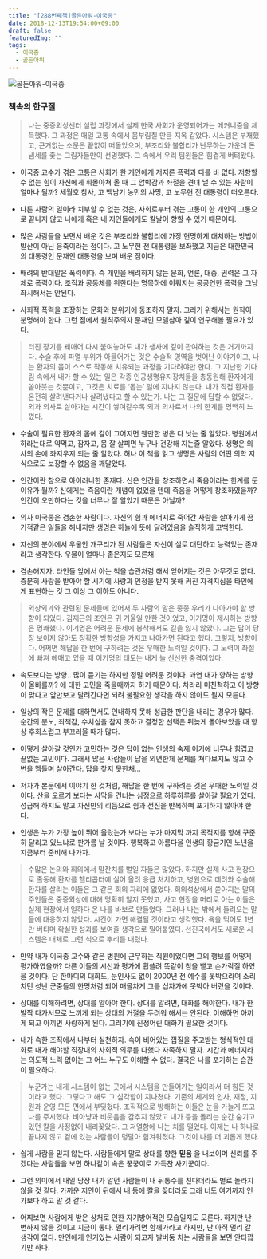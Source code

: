 ```yaml
---
title: "[288번째책]골든아워-이국종"
date: 2018-12-13T19:54:00+09:00
draft: false
featuredImg: ""
tags:
  - 이국종
  - 골든아워
---
```


![골든아워-이국종](https://misc.ridibooks.com/cover/745000113/xxlarge)


### 책속의 한구절

> 나는 중증외상센터 설립 과정에서 실제 한국 사회가 운영되어가는 메커니즘을 체득했다.
> 그 과정은 매일 고통 속에서 몸부림칠 만큼 지옥 같았다. 시스템은 부재했고, 근거없는 소문은 끝없이 떠돌았으며, 부조리와 불합리가 난무하는 가운데 돈 냄세를 좇는 그림자들만이 선명했다. 그 속에서 우리 팀원들은 힘겹게 버텨왔다.

* 이국종 교수가 겪은 고통은 사회가 한 개인에게 저지른 폭력과 다를 바 없다. 저항할 수 없는 힘이 자신에게 휘몰아쳐 올 때 그 압박감과 좌절을 견뎌 낼 수 있는 사람이 얼마나 될까? 세월호 참사, 고 백남기 농민의 사망, 고 노무현 전 대통령이 떠오른다.

* 다른 사람의 일이라 치부할 수 없는 것은, 사회로부터 겪는 고통이 한 개인의 고통으로 끝나지 않고 나에게 혹은 내 지인들에게도 칼날이 향할 수 있기 때문이다.

* 많은 사람들을 보면서 배운 것은 부조리와 불합리에 가장 현명하게 대처하는 방법이 발산이 아닌 응축이라는 점이다. 고 노무현 전 대통령을 보좌했고 지금은 대한민국의 대통령인 문재인 대통령을 보며 배운 점이다.

* 배려의 반대말은 폭력이다. 즉 개인을 배려하지 않는 문화, 언론, 대중, 권력은 그 자체로 폭력이다. 조직과 공동체를 위한다는 명목하에 이뤄지는 공공연한 폭력을 그냥 좌시해서는 안된다.  

* 사회적 폭력을 조장하는 문화와 분위기에 동조하지 말자. 그러기 위해서는 원칙이 분명해야 한다. 그런 점에서 원칙주의자 문재인 모델삼아 깊이 연구해볼 필요가 있다.

> 터진 장기를 꿰매어 다시 붙여놓아도 내가 생사에 깊이 관여하는 것은 거기까지다. 수술 후에 파열 부위가 아물어가는 것은 수술적 영역을 벗어난 이야기이고, 나는 환자의 몸이 스스로 작동해 치유되는 과정을 기다려야만 한다. 그 지난한 기다림 속에서 내가 할 수 있는 일은 각종 인공생명유지장치들을 총동원해 환자에게 쏟아붓는 것뿐이고, 그것은 치료를 ‘돕는’ 일에 지나지 않는다. 내가 직접 환자를 온전히 살려낸다거나 살려냈다고 할 수 있는가. 나는 그 질문에 답할 수 없었다. 외과 의사로 살아가는 시간이 쌓여갈수록 외과 의사로서 나의 한계를 명백히 느꼈다.

* 수술이 필요한 환자의 몸에 칼이 그어지면 웬만한 병은 다 낫는 줄 알았다. 병원에서 하라는대로 약먹고, 잠자고, 몸 잘 살피면 누구나 건강해 지는줄 알았다. 생명은 의사의 손에 좌지우지 되는 줄 알았다. 허나 이 책을 읽고 생명은 사람의 어떤 의학 지식으로도 보장할 수 없음을 깨달았다.

* 인간이란 참으로 아이러니한 존재다. 신은 인간을 창조하면서 죽음이라는 한계를 둔 이유가 뭘까? 신에게는 죽음이란 개념이 없었을 텐데 죽음을 어떻게 창조하였을까? 인간이 오만하다는 것을 너무나 잘 알았기 때문은 아닐까?

* 의사 이국종은 겸손한 사람이다. 자신의 힘과 에너지로 죽어간 사람을 살아가게 끔 기적같은 일들을 해내지만 생명은 하늘에 뜻에 달려있음을 솔직하게 고백한다.

* 자신의 분야에서 우물안 개구리가 된 사람들은 자신이 실로 대단하고 능력있는 존재라고 생각한다. 우물이 얼마나 좁은지도 모른채.

* 겸손해지자. 타인들 앞에서 아는 척을 습관처럼 해서 얻어지는 것은 아무것도 없다. 충분히 사랑을 받아야 할 시기에 사랑과 인정을 받지 못해 커진 자격지심을 타인에게 표현하는 것 그 이상 그 이하도 아니다.

> 외상외과와 관련된 문제들에 있어서 두 사람의 말은 종종 우리가 나아가야 할 방향이 되었다. 김재근의 조언은 귀 기울일 만한 것이었고, 이기명이 제시하는 방향은 명쾌했다. 이기명은 어려운 문제에 봉착해서도 길을 잃지 않았다. 그는 답이 당장 보이지 않아도 정확한 방향성을 가지고 나아가면 된다고 했다. 그렇지, 방향이다. 어쩌면 해답을 한 번에 구하려는 것은 우매한 노력일 것이다. 그 노력이 좌절에 빠져 헤매고 있을 때 이기명의 태도는 내게 늘 신선한 충격이었다.

* 속도보다는 방향.. 많이 듣기는 하지만 정말 어려운 것이다. 과연 내가 향하는 방향이 올바를까? 에 대한 고민을 죽을때까지 하기 때문이다. 차라리 미친척하고 이 방향이 맞다고 앞만보고 달려간다면 되려 불필요한 생각을 하지 않아도 될지 모른다.

* 일상의 작은 문제를 대하면서도 인내하지 못해 성급한 판단을 내리는 경우가 많다. 순간의 분노, 죄책감, 수치심을 참지 못하고 결정한 선택은 뒤늦게 돌아보았을 때 항상 후회스럽고 부끄러울 때가 많다.

* 어떻게 살아갈 것인가 고민하는 것은 답이 없는 인생의 숙제 이기에 너무나 힘겹고 끝없는 고민이다. 그래서 많은 사람들이 답을 외면한체 문제를 쳐다보지도 않고 주변을 멤돌며 살아간다. 답을 찾지 못한채...

* 저자가 본문에서 이야기 한 것처럼, 해답을 한 번에 구하려는 것은 우매한 노력일 것이다. 산을 오르기 보다는 사막을 건너는 심정으로 하루하루를 살아갈 필요가 있다. 성급해 하지도 말고 자신만의 리듬으로 쉼과 전진을 반복하며 포기하지 않아야 한다.

* 인생은 누가 가장 높이 뛰어 올랐는가 보다는 누가 마지막 까지 목적지를 향해 꾸준히 달리고 있느냐로 판가름 날 것이다. 행복하고 아름다울 인생의 황금기인 노년을 지금부터 준비해 나가자.

> 수많은 논의와 회의에서 말잔치를 벌일 자들은 많았다. 하지만 실제 사고 현장으로 출동해 환자를 헬리콥터에 실어 올려 응급 처치하고, 병원으로 데려와 수술해 환자를 살리는 이들은 그 같은 회의 자리에 없었다. 회의석상에서 쏟아지는 말의 주인들은 중증외상에 대해 명확히 알지 못했고, 사고 현장을 머리로 아는 이들은 실제 현장에서 일하다 온 나를 바보로 만들었다. 그러나 나는 밖에서 들려오는 말들에 대응하지 않았다. 시간이 가면 해결될 것이라고 생각했다. 욕을 먹어도 1년만 버티며 확실한 성과를 보여줄 생각으로 밀어붙였다. 선진국에서도 새로운 시스템은 대체로 그런 식으로 뿌리를 내렸다.

* 만약 내가 이국종 교수와 같은 병원에 근무하는 직원이었다면 그의 행보를 어떻게 평가하였을까? 다른 이들의 시선과 평가에 휩쓸려 똑같이 침을 뱉고 손가락질 하였을 것이다. 단 한마디의 대화도, 눈인사도 없이 2000년 전 예수를 못박으라며 소리치던 성난 군중들의 한명처럼 되어 매몰차게 그를 십자가에 못박아 버렸을 것이다.

* 상대를 이해하려면, 상대를 알아야 한다. 상대를 알려면, 대화를 해야한다. 내가 한발짝 다가서므로 느끼게 되는 상대의 거절을 두려워 해서는 안된다. 이해하면 아끼게 되고 아끼면 사랑하게 된다. 그러기에 진정어린 대화가 필요한 것이다.

* 내가 속한 조직에서 나부터 실천하자. 속이 비어있는 껍질을 주고받는 형식적인 대화로 내가 해야할 직장내의 사회적 의무를 다했다 자족하지 말자. 시간과 에너지라는 의도적 노력 없이는 그 어느 누구도 이해할 수 없다. 결국은 나를 포기하는 습관이 필요하다.

> 누군가는 내게 시스템이 없는 곳에서 시스템을 만들어가는 일이라서 더 힘든 것이라고 했다. 그렇다고 해도 그 심각함이 지나쳤다. 기존의 체계와 인사, 재정, 지원과 운영 모든 면에서 부딪혔다. 조직적으로 방해하는 이들은 눈을 가늘게 뜨고 나를 주시했다. 비아냥과 비웃음을 감추지 않았고 내가 등을 돌리는 순간 숨기고 있던 칼을 사정없이 내리꽂았다. 그 저열함에 나는 치를 떨었다. 이제는 나 하나로 끝나지 않고 곁에 있는 사람들이 덩달아 힘겨워졌다. 그것이 나를 더 괴롭게 했다.

* 쉽게 사람을 믿지 않는다. 사람들에게 말로 상대를 향한 **믿음** 을 내보이며 신뢰를 주겠다는 사람들을 보면 하나같이 속은 꿍꿍이로 가득찬 사기꾼이다.

* 그런 의미에서 내일 당장 내가 알던 사람들이 내 뒤통수를 친다더라도 별로 놀라지 않을 것 같다. 가까운 지인이 뒤에서 내 등에 칼을 꽂더라도 그래 너도 여기까지 인가보다 하고 말 것 같다.

* 어찌보면 사람에게 받은 상처로 인한 자기방어적인 모습일지도 모른다. 하지만 난 변하지 않을 것이고 지금이 좋다. 멀리가려면 함께가라고 하지만, 난 아직 멀리 갈 생각이 없다. 만인에게 인기있는 사람이 되고자 발버둥 치는 사람들을 보면 안타깝기만 하다.
